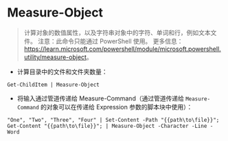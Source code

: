 # Measure-Object

> 计算对象的数值属性，以及字符串对象中的字符、单词和行，例如文本文件。
> 注意：此命令只能通过 PowerShell 使用。
> 更多信息：<https://learn.microsoft.com/powershell/module/microsoft.powershell.utility/measure-object>。

- 计算目录中的文件和文件夹数量：

`Get-ChildItem | Measure-Object`

- 将输入通过管道传递给 Measure-Command（通过管道传递给 `Measure-Command` 的对象可以在传递给 Expression 参数的脚本块中使用）：

`"One", "Two", "Three", "Four" | Set-Content -Path "{{path\to\file}}"; Get-Content "{{path\to\file}}"; | Measure-Object -Character -Line -Word`